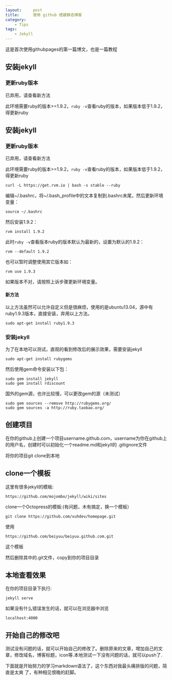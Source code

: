 ```yaml
---
layout:     post
title:      使用 github 搭建静态博客
category: 
    - Tips
tags:
    - Jekyll
---
```


这是首次使用githubpages的第一篇博文，也是一篇教程

## 安装jekyll

### 更新ruby版本

已弃用，请查看新方法


此环境需要ruby的版本>=1.9.2，`ruby -v`查看ruby的版本，如果版本低于1.9.2，得更新ruby

## 安装jekyll

### 更新ruby版本

已弃用，请查看新方法


此环境需要ruby的版本>=1.9.2，`ruby -v`查看ruby的版本，如果版本低于1.9.2，得更新ruby

    curl -L https://get.rvm.io | bash -s stable --ruby

编辑~/.bashrc，将~/.bash_profile中的文本复制到.bashrc末尾，然后更新环境变量：

    source ~/.bashrc

然后安装1.9.2：

    rvm install 1.9.2

此时`ruby -v`查看版本ruby的版本默认为最新的，设置为默认的1.9.2：

    rvm --default 1.9.2

也可以暂时调整使用其它版本如：

    rvm use 1.9.3

如果版本不对，请按照上诉步骤更新环境变量。

#### 新方法
以上方法虽然可以允许自定义但是很麻烦，使用的是ubuntu13.04，源中有ruby1.9.3版本，直接安装，弃用以上方法。

    sudo apt-get install ruby1.9.3

### 安装jekyll
为了在本地可以测试，直观的看到修改后的展示效果，需要安装jekyll

    sudo apt-get install rubygems

然后使用gem命令安装以下包：

    sudo gem install jekyll
    sudo gem install rdiscount

国外的gem源，也许比较慢，可以更改gem的源（未测试）

    sudo gem sources --remove http://rubygems.org/
    sudo gem sources -a http://ruby.taobao.org/ 

## 创建项目
在你的github上创建一个项目username.github.com，username为你在github上的用户名，创建时可以初始化一个readme.md和jekyll的
.gitignore文件


将你的项目git clone到本地 

## clone一个模板
这里有很多jekyll的模板:


    https://github.com/mojombo/jekyll/wiki/sites

clone一个Octopress的模板:(有问题，木有搞定，换一个模板）

    git clone https://github.com/xuhdev/homepage.git

使用


    https://github.com/beiyuu/beiyuu.github.com.git


这个模板

然后删除其中的.git文件，copy到你的项目目录 

## 本地查看效果
在你的项目目录下执行:


    jekyll serve

如果没有什么错误发生的话，就可以在浏览器中浏览


    localhost:4000

## 开始自己的修改吧

测试没有问题的话，就可以开始自己的修改了。删除原来的文章，增加自己的文章，修改域名，博客标题，icon等.本地测试一下没有问题的话，就可以push了.

下面就是开始努力的学习markdown语法了，这个东西对我最头痛排版的问题，简直是太爽 了，有种相见恨晚的赶脚。
